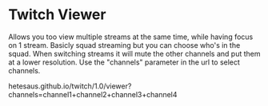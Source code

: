# Twitch Viewer
Allows you too view multiple streams at the same time, while having focus on 1 stream. Basicly squad streaming but you can choose who's in the squad. When switching streams it will mute the other channels and put them at a lower resolution. Use the "channels" parameter in the url to select channels.

hetesaus.github.io/twitch/1.0/viewer?channels=channel1+channel2+channel3+channel4
